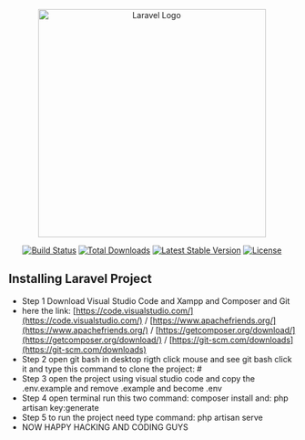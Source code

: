 <p align="center"><a href="https://laravel.com" target="_blank"><img src="https://raw.githubusercontent.com/laravel/art/master/logo-lockup/5%20SVG/2%20CMYK/1%20Full%20Color/laravel-logolockup-cmyk-red.svg" width="400" alt="Laravel Logo"></a></p>

<p align="center">
<a href="https://github.com/laravel/framework/actions"><img src="https://github.com/laravel/framework/workflows/tests/badge.svg" alt="Build Status"></a>
<a href="https://packagist.org/packages/laravel/framework"><img src="https://img.shields.io/packagist/dt/laravel/framework" alt="Total Downloads"></a>
<a href="https://packagist.org/packages/laravel/framework"><img src="https://img.shields.io/packagist/v/laravel/framework" alt="Latest Stable Version"></a>
<a href="https://packagist.org/packages/laravel/framework"><img src="https://img.shields.io/packagist/l/laravel/framework" alt="License"></a>
</p>

## Installing Laravel Project

- Step 1 Download Visual Studio Code and Xampp and Composer and Git
- here the link: [https://code.visualstudio.com/](https://code.visualstudio.com/) / [https://www.apachefriends.org/](https://www.apachefriends.org/) / [https://getcomposer.org/download/](https://getcomposer.org/download/) / [https://git-scm.com/downloads](https://git-scm.com/downloads)
- Step 2 open git bash in desktop rigth click mouse and see git bash click it and type this command to clone the project: #
- Step 3 open the project using visual studio code and copy the .env.example and remove .example and become .env
- Step 4 open terminal run this two command: composer install and: php artisan key:generate
- Step 5 to run the project need type command: php artisan serve
- NOW HAPPY HACKING AND CODING GUYS

